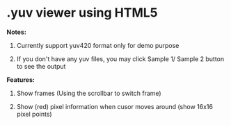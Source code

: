 # .yuv viewer using HTML5

**Notes:**

1. Currently support yuv420 format only for demo purpose

2. If you don't have any yuv files, you may click Sample 1/ Sample 2 button to see the output

**Features:**

1. Show frames (Using the scrollbar to switch frame)

2. Show (red) pixel information when cusor moves around (show 16x16 pixel points)
